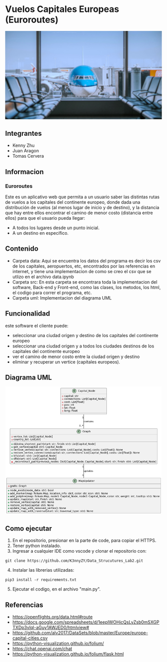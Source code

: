 # Vuelos Capitales Europeas (Euroroutes)
<img src = "src/static/images/fondo.jpg">

## Integrantes
- Kenny Zhu
- Juan Aragon
- Tomas Cervera

## Informacion
### Euroroutes
Este es un aplicativo web que permita a un usuario saber las distintas rutas de vuelos a los capitales 
del continente europeo, donde dada una distribución de vuelos (al menos lugar de inicio y de destino), 
y la distancia que hay entre ellos encontrar el camino de menor costo (distancia entre ellos) para 
que el usuario pueda llegar:
- A todos los lugares desde un punto inicial.
- A un destino en específico.

## Contenido
- Carpeta data: Aqui se encuentra los datos del programa es decir los csv de los capitales, aeropuertos, etc, encontrados por las referencias en internet, y tiene una implementacion de como se creo el csv que se utlizo en el archivo data.ipynb
- Carpeta src: En esta carpeta se encontrara toda la implementacion del software, Back-end y Front-end, como las clases, los metodos, los html, el codigo para correr el programa, etc.
- Carpeta uml: Implementacion del diagrama UML

## Funcionalidad
este software el cliente puede:
- seleccionar una ciudad origen y destino de los capitales del continente europeo
- seleccionar una ciudad origen y a todos los ciudades destinos de los capitales del continente europeo
- ver el camino de menor costo entre la ciudad origen y destino
- eliminar y recuperar un vertice (capitales europeos).

## Diagrama UML
<img src = "uml/UML_Diagram.png">

## Como ejecutar
1. En el repositorio, presionar en la parte de code, para copiar el HTTPS.
2. Tener python instalado.
3. Ingresar a cualquier IDE como vscode y clonar el repositorio con:
```
git clone https://github.com/K3nnyZY/Data_Strucutures_Lab2.git
```
4. Instalar las librerias utilizadas:
```
pip3 install -r requirements.txt
```
5. Ejecutar el codigo, en el archivo "main.py".

## Referencias
- https://openflights.org/data.html#route
- https://docs.google.com/spreadsheets/d/1eepIWOHicQsLyZsb0mSXGPTXDp3vlql-aGuy1AWJED0/htmlview#
- https://github.com/alv2017/DataSets/blob/master/Europe/europe-capital-cities.csv
- https://python-visualization.github.io/folium/
- https://chat.openai.com/chat
- https://python-visualization.github.io/folium/flask.html